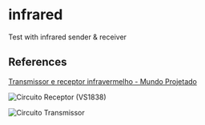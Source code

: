 # infrared
Test with infrared sender &amp; receiver


## References

[Transmissor e receptor infravermelho - Mundo Projetado](http://mundoprojetado.com.br/transmissor-e-receptor-infravermelho/)


![Circuito Receptor (VS1838)](http://mundoprojetado.com.br/wp-content/uploads/2018/10/circuito-vs1838-ir.png)

![Circuito Transmissor](http://mundoprojetado.com.br/wp-content/uploads/2018/10/circuito-transmissor-ir.png)
